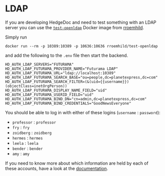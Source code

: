# LDAP

If you are developing HedgeDoc and need to test something with an LDAP server you can use the
[`test-openldap`][docker-image] Docker image from [rroemhild][rroemhild].

Simply run

<!-- markdownlint-disable proper-names -->
```shell
docker run --rm -p 10389:10389 -p 10636:10636 rroemhild/test-openldap
```
<!-- markdownlint-enable proper-names -->

and add the following to the `.env` file then start the backend.

```dotenv
HD_AUTH_LDAP_SERVERS="FUTURAMA"
HD_AUTH_LDAP_FUTURAMA_PROVIDER_NAME="Futurama LDAP"
HD_AUTH_LDAP_FUTURAMA_URL="ldap://localhost:10389"
HD_AUTH_LDAP_FUTURAMA_SEARCH_BASE="ou=people,dc=planetexpress,dc=com"
HD_AUTH_LDAP_FUTURAMA_SEARCH_FILTER=(&(uid={{username}})(objectClass=inetOrgPerson))
HD_AUTH_LDAP_FUTURAMA_DISPLAY_NAME_FIELD="uid"
HD_AUTH_LDAP_FUTURAMA_USERID_FIELD="uid"
HD_AUTH_LDAP_FUTURAMA_BIND_DN="cn=admin,dc=planetexpress,dc=com"
HD_AUTH_LDAP_FUTURAMA_BIND_CREDENTIALS="GoodNewsEveryone"
```

You should be able to log in with either of these logins (`username` : `password`):

- `professor` : `professor`
- `fry` : `fry`
- `zoidberg` : `zoidberg`
- `hermes` : `hermes`
- `leela` : `leela`
- `bender` : `bender`
- `amy` : `amy`

If you need to know more about which information are held by each of these accounts, have a look at
the [documentation](https://github.com/rroemhild/docker-test-openldap#ldap-structure).

[docker-image]: https://github.com/rroemhild/docker-test-openldap
[rroemhild]: https://github.com/rroemhild
